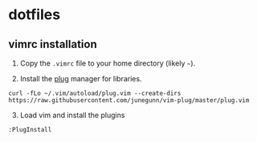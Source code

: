 # dotfiles

## vimrc installation

1. Copy the `.vimrc` file to your home directory (likely `~`).

2. Install the [plug](https://github.com/junegunn/vim-plug) manager for libraries.

```
curl -fLo ~/.vim/autoload/plug.vim --create-dirs https://raw.githubusercontent.com/junegunn/vim-plug/master/plug.vim
```

3. Load vim and install the plugins

```
:PlugInstall
```

